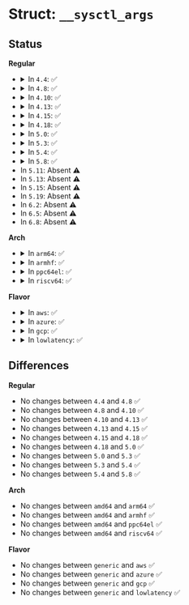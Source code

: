 # Struct: <code>__sysctl_args</code>

## Status
<b>Regular</b>
<ul>
<li>
<details>
<summary>In <code>4.4</code>: ✅</summary>

```c
struct __sysctl_args {
    int *name;
    int nlen;
    void *oldval;
    size_t *oldlenp;
    void *newval;
    size_t newlen;
    long unsigned int __unused[4];
};
```
</details>
</li>
<li>
<details>
<summary>In <code>4.8</code>: ✅</summary>

```c
struct __sysctl_args {
    int *name;
    int nlen;
    void *oldval;
    size_t *oldlenp;
    void *newval;
    size_t newlen;
    long unsigned int __unused[4];
};
```
</details>
</li>
<li>
<details>
<summary>In <code>4.10</code>: ✅</summary>

```c
struct __sysctl_args {
    int *name;
    int nlen;
    void *oldval;
    size_t *oldlenp;
    void *newval;
    size_t newlen;
    long unsigned int __unused[4];
};
```
</details>
</li>
<li>
<details>
<summary>In <code>4.13</code>: ✅</summary>

```c
struct __sysctl_args {
    int *name;
    int nlen;
    void *oldval;
    size_t *oldlenp;
    void *newval;
    size_t newlen;
    long unsigned int __unused[4];
};
```
</details>
</li>
<li>
<details>
<summary>In <code>4.15</code>: ✅</summary>

```c
struct __sysctl_args {
    int *name;
    int nlen;
    void *oldval;
    size_t *oldlenp;
    void *newval;
    size_t newlen;
    long unsigned int __unused[4];
};
```
</details>
</li>
<li>
<details>
<summary>In <code>4.18</code>: ✅</summary>

```c
struct __sysctl_args {
    int *name;
    int nlen;
    void *oldval;
    size_t *oldlenp;
    void *newval;
    size_t newlen;
    long unsigned int __unused[4];
};
```
</details>
</li>
<li>
<details>
<summary>In <code>5.0</code>: ✅</summary>

```c
struct __sysctl_args {
    int *name;
    int nlen;
    void *oldval;
    size_t *oldlenp;
    void *newval;
    size_t newlen;
    long unsigned int __unused[4];
};
```
</details>
</li>
<li>
<details>
<summary>In <code>5.3</code>: ✅</summary>

```c
struct __sysctl_args {
    int *name;
    int nlen;
    void *oldval;
    size_t *oldlenp;
    void *newval;
    size_t newlen;
    long unsigned int __unused[4];
};
```
</details>
</li>
<li>
<details>
<summary>In <code>5.4</code>: ✅</summary>

```c
struct __sysctl_args {
    int *name;
    int nlen;
    void *oldval;
    size_t *oldlenp;
    void *newval;
    size_t newlen;
    long unsigned int __unused[4];
};
```
</details>
</li>
<li>
<details>
<summary>In <code>5.8</code>: ✅</summary>

```c
struct __sysctl_args {
    int *name;
    int nlen;
    void *oldval;
    size_t *oldlenp;
    void *newval;
    size_t newlen;
    long unsigned int __unused[4];
};
```
</details>
</li>
<li>
In <code>5.11</code>: Absent ⚠️
</li>
<li>
In <code>5.13</code>: Absent ⚠️
</li>
<li>
In <code>5.15</code>: Absent ⚠️
</li>
<li>
In <code>5.19</code>: Absent ⚠️
</li>
<li>
In <code>6.2</code>: Absent ⚠️
</li>
<li>
In <code>6.5</code>: Absent ⚠️
</li>
<li>
In <code>6.8</code>: Absent ⚠️
</li>
</ul>
<b>Arch</b>
<ul>
<li>
<details>
<summary>In <code>arm64</code>: ✅</summary>

```c
struct __sysctl_args {
    int *name;
    int nlen;
    void *oldval;
    size_t *oldlenp;
    void *newval;
    size_t newlen;
    long unsigned int __unused[4];
};
```
</details>
</li>
<li>
<details>
<summary>In <code>armhf</code>: ✅</summary>

```c
struct __sysctl_args {
    int *name;
    int nlen;
    void *oldval;
    size_t *oldlenp;
    void *newval;
    size_t newlen;
    long unsigned int __unused[4];
};
```
</details>
</li>
<li>
<details>
<summary>In <code>ppc64el</code>: ✅</summary>

```c
struct __sysctl_args {
    int *name;
    int nlen;
    void *oldval;
    size_t *oldlenp;
    void *newval;
    size_t newlen;
    long unsigned int __unused[4];
};
```
</details>
</li>
<li>
<details>
<summary>In <code>riscv64</code>: ✅</summary>

```c
struct __sysctl_args {
    int *name;
    int nlen;
    void *oldval;
    size_t *oldlenp;
    void *newval;
    size_t newlen;
    long unsigned int __unused[4];
};
```
</details>
</li>
</ul>
<b>Flavor</b>
<ul>
<li>
<details>
<summary>In <code>aws</code>: ✅</summary>

```c
struct __sysctl_args {
    int *name;
    int nlen;
    void *oldval;
    size_t *oldlenp;
    void *newval;
    size_t newlen;
    long unsigned int __unused[4];
};
```
</details>
</li>
<li>
<details>
<summary>In <code>azure</code>: ✅</summary>

```c
struct __sysctl_args {
    int *name;
    int nlen;
    void *oldval;
    size_t *oldlenp;
    void *newval;
    size_t newlen;
    long unsigned int __unused[4];
};
```
</details>
</li>
<li>
<details>
<summary>In <code>gcp</code>: ✅</summary>

```c
struct __sysctl_args {
    int *name;
    int nlen;
    void *oldval;
    size_t *oldlenp;
    void *newval;
    size_t newlen;
    long unsigned int __unused[4];
};
```
</details>
</li>
<li>
<details>
<summary>In <code>lowlatency</code>: ✅</summary>

```c
struct __sysctl_args {
    int *name;
    int nlen;
    void *oldval;
    size_t *oldlenp;
    void *newval;
    size_t newlen;
    long unsigned int __unused[4];
};
```
</details>
</li>
</ul>

## Differences
<b>Regular</b>
<ul>
<li>
No changes between <code>4.4</code> and <code>4.8</code> ✅
</li>
<li>
No changes between <code>4.8</code> and <code>4.10</code> ✅
</li>
<li>
No changes between <code>4.10</code> and <code>4.13</code> ✅
</li>
<li>
No changes between <code>4.13</code> and <code>4.15</code> ✅
</li>
<li>
No changes between <code>4.15</code> and <code>4.18</code> ✅
</li>
<li>
No changes between <code>4.18</code> and <code>5.0</code> ✅
</li>
<li>
No changes between <code>5.0</code> and <code>5.3</code> ✅
</li>
<li>
No changes between <code>5.3</code> and <code>5.4</code> ✅
</li>
<li>
No changes between <code>5.4</code> and <code>5.8</code> ✅
</li>
</ul>
<b>Arch</b>
<ul>
<li>
No changes between <code>amd64</code> and <code>arm64</code> ✅
</li>
<li>
No changes between <code>amd64</code> and <code>armhf</code> ✅
</li>
<li>
No changes between <code>amd64</code> and <code>ppc64el</code> ✅
</li>
<li>
No changes between <code>amd64</code> and <code>riscv64</code> ✅
</li>
</ul>
<b>Flavor</b>
<ul>
<li>
No changes between <code>generic</code> and <code>aws</code> ✅
</li>
<li>
No changes between <code>generic</code> and <code>azure</code> ✅
</li>
<li>
No changes between <code>generic</code> and <code>gcp</code> ✅
</li>
<li>
No changes between <code>generic</code> and <code>lowlatency</code> ✅
</li>
</ul>
